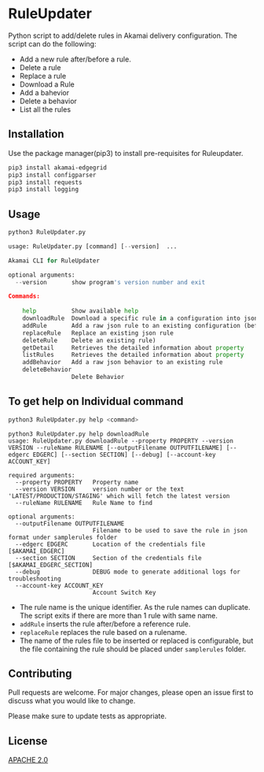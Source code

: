 # RuleUpdater

Python script to add/delete rules in Akamai delivery configuration. The script can do the following:
- Add a new rule after/before a rule. 
- Delete a rule
- Replace a rule
- Download a Rule
- Add a bahevior
- Delete a behavior
- List all the rules

## Installation

Use the package manager(pip3) to install pre-requisites for Ruleupdater.

```bash
pip3 install akamai-edgegrid
pip3 install configparser
pip3 install requests
pip3 install logging
```

## Usage

```python
python3 RuleUpdater.py 

usage: RuleUpdater.py [command] [--version]  ...

Akamai CLI for RuleUpdater

optional arguments:
  --version       show program's version number and exit

Commands:
  
    help          Show available help
    downloadRule  Download a specific rule in a configuration into json format
    addRule       Add a raw json rule to an existing configuration (before or after and existing rule)
    replaceRule   Replace an existing json rule
    deleteRule    Delete an existing rule)
    getDetail     Retrieves the detailed information about property
    listRules     Retrieves the detailed information about property
    addBehavior   Add a raw json behavior to an existing rule
    deleteBehavior
                  Delete Behavior
```

## To get help on Individual command
```sh
python3 RuleUpdater.py help <command>
```

```
python3 RuleUpdater.py help downloadRule
usage: RuleUpdater.py downloadRule --property PROPERTY --version VERSION --ruleName RULENAME [--outputFilename OUTPUTFILENAME] [--edgerc EDGERC] [--section SECTION] [--debug] [--account-key ACCOUNT_KEY]

required arguments:
  --property PROPERTY   Property name
  --version VERSION     version number or the text 'LATEST/PRODUCTION/STAGING' which will fetch the latest version
  --ruleName RULENAME   Rule Name to find

optional arguments:
  --outputFilename OUTPUTFILENAME
                        Filename to be used to save the rule in json format under samplerules folder
  --edgerc EDGERC       Location of the credentials file [$AKAMAI_EDGERC]
  --section SECTION     Section of the credentials file [$AKAMAI_EDGERC_SECTION]
  --debug               DEBUG mode to generate additional logs for troubleshooting
  --account-key ACCOUNT_KEY
                        Account Switch Key

```

- The rule name is the unique identifier. As the rule names can duplicate. The script exits if there are more than 1 rule with same name.
- `addRule` inserts the rule after/before a reference rule. 
- `replaceRule` replaces the rule based on a rulename.
- The name of the rules file to be inserted or replaced is configurable, but the file containing the rule should be placed under `samplerules` folder.


## Contributing
Pull requests are welcome. For major changes, please open an issue first to discuss what you would like to change.

Please make sure to update tests as appropriate.

## License
[APACHE 2.0](https://www.apache.org/licenses/LICENSE-2.0)
